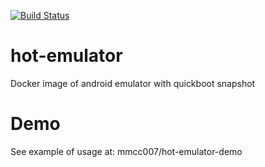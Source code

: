 [![Build Status](https://travis-ci.com/mmcc007/hot-emulator.svg?branch=master)](https://travis-ci.com/mmcc007/hot-emulator)

# hot-emulator
Docker image of android emulator with quickboot snapshot

# Demo
See example of usage at:
mmcc007/hot-emulator-demo
